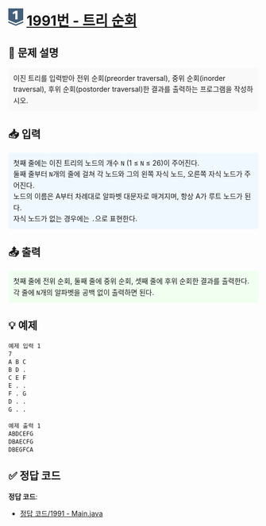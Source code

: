 <!-- ChatGPT를 사용하여 꾸몄습니다 -->
# <img src="https://github.com/GUBBIB/BaekJoonCode/blob/main/Tier_Img/Silver-1.svg" alt="티어그림" width="30px" height="35px"> [1991번 - 트리 순회](https://www.acmicpc.net/problem/1991)

<h2>📝 문제 설명</h2>
<div style="background-color: #f9f9f9; padding: 10px; border-radius: 5px; line-height: 1.6;">
    이진 트리를 입력받아 전위 순회(preorder traversal), 중위 순회(inorder traversal), 후위 순회(postorder traversal)한 결과를 출력하는 프로그램을 작성하시오.
</div>

<h2>📥 입력</h2>
<div style="background-color: #f0f8ff; padding: 10px; border-radius: 5px; line-height: 1.6;">
    첫째 줄에는 이진 트리의 노드의 개수 <code>N</code> (1 ≤ <code>N</code> ≤ 26)이 주어진다.<br>
    둘째 줄부터 <code>N</code>개의 줄에 걸쳐 각 노드와 그의 왼쪽 자식 노드, 오른쪽 자식 노드가 주어진다.<br>
    노드의 이름은 A부터 차례대로 알파벳 대문자로 매겨지며, 항상 A가 루트 노드가 된다.<br>
    자식 노드가 없는 경우에는 <code>.</code>으로 표현한다.
</div>

<h2>📤 출력</h2>
<div style="background-color: #f0fff0; padding: 10px; border-radius: 5px; line-height: 1.6;">
    첫째 줄에 전위 순회, 둘째 줄에 중위 순회, 셋째 줄에 후위 순회한 결과를 출력한다. 각 줄에 <code>N</code>개의 알파벳을 공백 없이 출력하면 된다.
</div>

<h2>💡 예제</h2>

```plaintext
예제 입력 1
7
A B C
B D .
C E F
E . .
F . G
D . .
G . .

예제 출력 1
ABDCEFG
DBAECFG
DBEGFCA
```

## ✅ 정답 코드
**정답 코드**:
- [정답 코드/1991 - Main.java](https://github.com/GUBBIB/BaekJoonCode/tree/main/Silver/1991%EB%B2%88%20-%20%ED%8A%B8%EB%A6%AC%20%EC%88%9C%ED%9A%8C/%EC%A0%95%EB%8B%B5%EC%BD%94%EB%93%9C)
